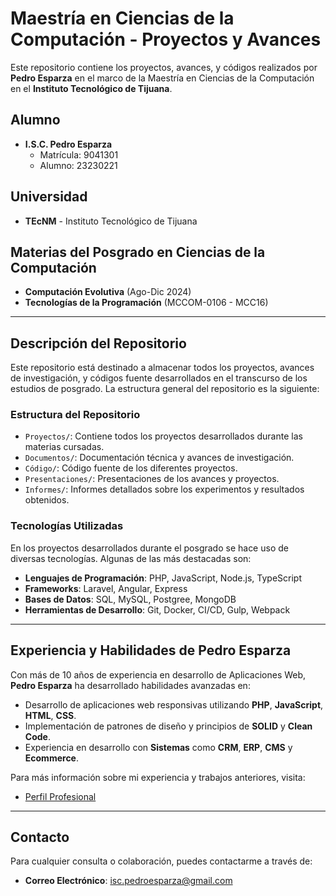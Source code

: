 # Maestría en Ciencias de la Computación - Proyectos y Avances

Este repositorio contiene los proyectos, avances, y códigos realizados por **Pedro Esparza** en el marco de la Maestría en Ciencias de la Computación en el **Instituto Tecnológico de Tijuana**.

## Alumno
- **I.S.C. Pedro Esparza**
  - Matrícula: 9041301
  - Alumno: 23230221

## Universidad
- **TEcNM** - Instituto Tecnológico de Tijuana

## Materias del Posgrado en Ciencias de la Computación
- **Computación Evolutiva** (Ago-Dic 2024)
- **Tecnologías de la Programación** (MCCOM-0106 - MCC16)

---

## Descripción del Repositorio

Este repositorio está destinado a almacenar todos los proyectos, avances de investigación, y códigos fuente desarrollados en el transcurso de los estudios de posgrado. La estructura general del repositorio es la siguiente:

### Estructura del Repositorio
- `Proyectos/`: Contiene todos los proyectos desarrollados durante las materias cursadas.
- `Documentos/`: Documentación técnica y avances de investigación.
- `Código/`: Código fuente de los diferentes proyectos.
- `Presentaciones/`: Presentaciones de los avances y proyectos.
- `Informes/`: Informes detallados sobre los experimentos y resultados obtenidos.

### Tecnologías Utilizadas
En los proyectos desarrollados durante el posgrado se hace uso de diversas tecnologías. Algunas de las más destacadas son:

- **Lenguajes de Programación**: PHP, JavaScript, Node.js, TypeScript
- **Frameworks**: Laravel, Angular, Express
- **Bases de Datos**: SQL, MySQL, Postgree, MongoDB
- **Herramientas de Desarrollo**: Git, Docker, CI/CD, Gulp, Webpack

---

## Experiencia y Habilidades de Pedro Esparza

Con más de 10 años de experiencia en desarrollo de Aplicaciones Web, **Pedro Esparza** ha desarrollado habilidades avanzadas en:

- Desarrollo de aplicaciones web responsivas utilizando **PHP**, **JavaScript**, **HTML**, **CSS**.
- Implementación de patrones de diseño y principios de **SOLID** y **Clean Code**.
- Experiencia en desarrollo con **Sistemas** como **CRM**, **ERP**, **CMS** y **Ecommerce**.

Para más información sobre mi experiencia y trabajos anteriores, visita:
- [Perfil Profesional](https://profile.esparzagarza.mx)

---


## Contacto
Para cualquier consulta o colaboración, puedes contactarme a través de:
- **Correo Electrónico**: isc.pedroesparza@gmail.com